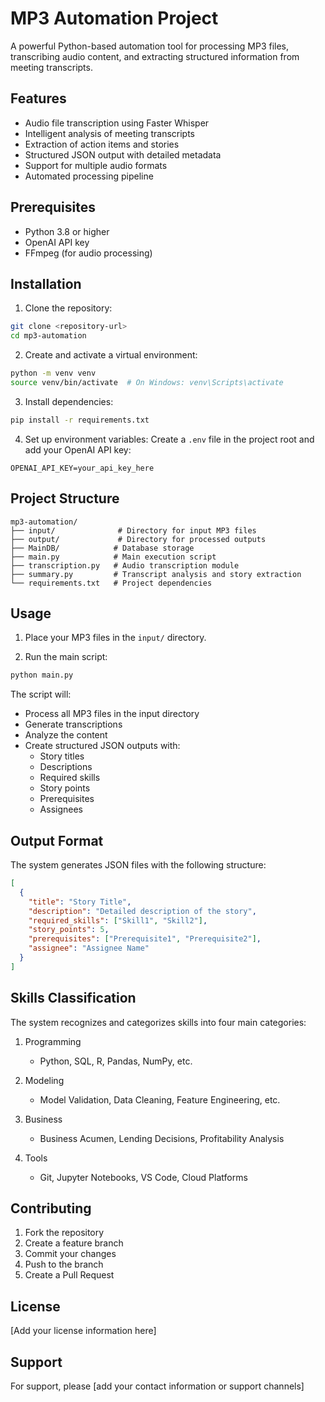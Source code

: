 # MP3 Automation Project

A powerful Python-based automation tool for processing MP3 files, transcribing audio content, and extracting structured information from meeting transcripts.

## Features

- Audio file transcription using Faster Whisper
- Intelligent analysis of meeting transcripts
- Extraction of action items and stories
- Structured JSON output with detailed metadata
- Support for multiple audio formats
- Automated processing pipeline

## Prerequisites

- Python 3.8 or higher
- OpenAI API key
- FFmpeg (for audio processing)

## Installation

1. Clone the repository:
```bash
git clone <repository-url>
cd mp3-automation
```

2. Create and activate a virtual environment:
```bash
python -m venv venv
source venv/bin/activate  # On Windows: venv\Scripts\activate
```

3. Install dependencies:
```bash
pip install -r requirements.txt
```

4. Set up environment variables:
Create a `.env` file in the project root and add your OpenAI API key:
```
OPENAI_API_KEY=your_api_key_here
```

## Project Structure

```
mp3-automation/
├── input/              # Directory for input MP3 files
├── output/             # Directory for processed outputs
├── MainDB/            # Database storage
├── main.py            # Main execution script
├── transcription.py   # Audio transcription module
├── summary.py         # Transcript analysis and story extraction
└── requirements.txt   # Project dependencies
```

## Usage

1. Place your MP3 files in the `input/` directory.

2. Run the main script:
```bash
python main.py
```

The script will:
- Process all MP3 files in the input directory
- Generate transcriptions
- Analyze the content
- Create structured JSON outputs with:
  - Story titles
  - Descriptions
  - Required skills
  - Story points
  - Prerequisites
  - Assignees

## Output Format

The system generates JSON files with the following structure:

```json
[
  {
    "title": "Story Title",
    "description": "Detailed description of the story",
    "required_skills": ["Skill1", "Skill2"],
    "story_points": 5,
    "prerequisites": ["Prerequisite1", "Prerequisite2"],
    "assignee": "Assignee Name"
  }
]
```

## Skills Classification

The system recognizes and categorizes skills into four main categories:

1. Programming
   - Python, SQL, R, Pandas, NumPy, etc.

2. Modeling
   - Model Validation, Data Cleaning, Feature Engineering, etc.

3. Business
   - Business Acumen, Lending Decisions, Profitability Analysis

4. Tools
   - Git, Jupyter Notebooks, VS Code, Cloud Platforms

## Contributing

1. Fork the repository
2. Create a feature branch
3. Commit your changes
4. Push to the branch
5. Create a Pull Request

## License

[Add your license information here]

## Support

For support, please [add your contact information or support channels] 
